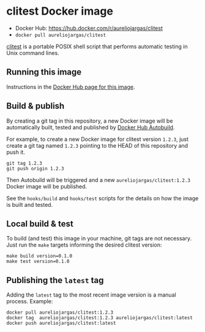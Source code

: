 # clitest Docker image

- Docker Hub: https://hub.docker.com/r/aureliojargas/clitest
- `docker pull aureliojargas/clitest`

[clitest](https://github.com/aureliojargas/clitest) is a portable POSIX shell script that performs automatic testing in Unix command lines.


## Running this image

Instructions in the [Docker Hub page for this image](https://hub.docker.com/r/aureliojargas/clitest).


## Build & publish

By creating a git tag in this repository, a new Docker image will be automatically built, tested and published by [Docker Hub Autobuild](https://docs.docker.com/docker-hub/builds/).

For example, to create a new Docker image for clitest version `1.2.3`, just create a git tag named `1.2.3` pointing to the HEAD of this repository and push it.

    git tag 1.2.3
    git push origin 1.2.3

Then Autobuild will be triggered and a new `aureliojargas/clitest:1.2.3` Docker image will be published.

See the `hooks/build` and `hooks/test` scripts for the details on how the image is built and tested.


## Local build & test

To build (and test) this image in your machine, git tags are not necessary. Just run the `make` targets informing the desired clitest version:

    make build version=0.1.0
    make test version=0.1.0


## Publishing the `latest` tag

Adding the `latest` tag to the most recent image version is a manual process. Example:

    docker pull aureliojargas/clitest:1.2.3
    docker tag  aureliojargas/clitest:1.2.3 aureliojargas/clitest:latest
    docker push aureliojargas/clitest:latest

